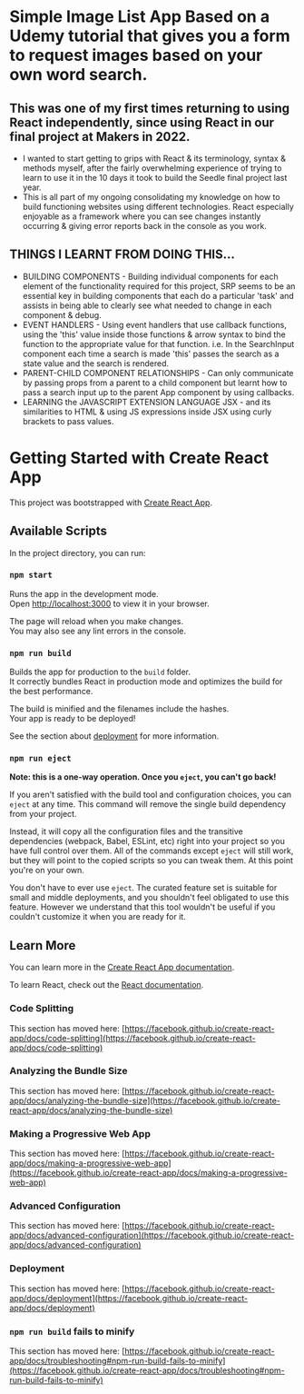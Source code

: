 # Simple Image List App Based on a Udemy tutorial that gives you a form to request images based on your own word search.
## This was one of my first times returning to using React independently, since using React in our final project at Makers in 2022.
- I wanted to start getting to grips with React & its terminology, syntax & methods myself, after the fairly overwhelming experience of trying to learn to use it in the 10 days it took to build the Seedle final project last year.
- This is all part of my ongoing consolidating my knowledge on how to build functioning websites using different technologies. React especially enjoyable as a framework where you can see changes instantly occurring & giving error reports back in the console as you work.

## THINGS I LEARNT FROM DOING THIS...
- BUILDING COMPONENTS - Building individual components for each element of the functionality required for this project, SRP seems to be an essential key in building components that each do a particular 'task' and assists in being able to clearly see what needed to change in each component & debug.
- EVENT HANDLERS - Using event handlers that use callback functions, using the 'this' value inside those functions & arrow syntax to bind the function to the appropriate value for that function.
i.e. In the SearchInput component each time a search is made 'this' passes the search as a state value and the search is rendered.
- PARENT-CHILD COMPONENT RELATIONSHIPS - Can only communicate by passing props from a parent to a child component but learnt how to pass a search input up to the parent App component by using callbacks.
- LEARNING the JAVASCRIPT EXTENSION LANGUAGE JSX - and its similarities to HTML & using JS expressions inside JSX using curly brackets to pass values.


# Getting Started with Create React App

This project was bootstrapped with [Create React App](https://github.com/facebook/create-react-app).

## Available Scripts

In the project directory, you can run:

### `npm start`

Runs the app in the development mode.\
Open [http://localhost:3000](http://localhost:3000) to view it in your browser.

The page will reload when you make changes.\
You may also see any lint errors in the console.

### `npm run build`

Builds the app for production to the `build` folder.\
It correctly bundles React in production mode and optimizes the build for the best performance.

The build is minified and the filenames include the hashes.\
Your app is ready to be deployed!

See the section about [deployment](https://facebook.github.io/create-react-app/docs/deployment) for more information.

### `npm run eject`

**Note: this is a one-way operation. Once you `eject`, you can't go back!**

If you aren't satisfied with the build tool and configuration choices, you can `eject` at any time. This command will remove the single build dependency from your project.

Instead, it will copy all the configuration files and the transitive dependencies (webpack, Babel, ESLint, etc) right into your project so you have full control over them. All of the commands except `eject` will still work, but they will point to the copied scripts so you can tweak them. At this point you're on your own.

You don't have to ever use `eject`. The curated feature set is suitable for small and middle deployments, and you shouldn't feel obligated to use this feature. However we understand that this tool wouldn't be useful if you couldn't customize it when you are ready for it.

## Learn More

You can learn more in the [Create React App documentation](https://facebook.github.io/create-react-app/docs/getting-started).

To learn React, check out the [React documentation](https://reactjs.org/).

### Code Splitting

This section has moved here: [https://facebook.github.io/create-react-app/docs/code-splitting](https://facebook.github.io/create-react-app/docs/code-splitting)

### Analyzing the Bundle Size

This section has moved here: [https://facebook.github.io/create-react-app/docs/analyzing-the-bundle-size](https://facebook.github.io/create-react-app/docs/analyzing-the-bundle-size)

### Making a Progressive Web App

This section has moved here: [https://facebook.github.io/create-react-app/docs/making-a-progressive-web-app](https://facebook.github.io/create-react-app/docs/making-a-progressive-web-app)

### Advanced Configuration

This section has moved here: [https://facebook.github.io/create-react-app/docs/advanced-configuration](https://facebook.github.io/create-react-app/docs/advanced-configuration)

### Deployment

This section has moved here: [https://facebook.github.io/create-react-app/docs/deployment](https://facebook.github.io/create-react-app/docs/deployment)

### `npm run build` fails to minify

This section has moved here: [https://facebook.github.io/create-react-app/docs/troubleshooting#npm-run-build-fails-to-minify](https://facebook.github.io/create-react-app/docs/troubleshooting#npm-run-build-fails-to-minify)
